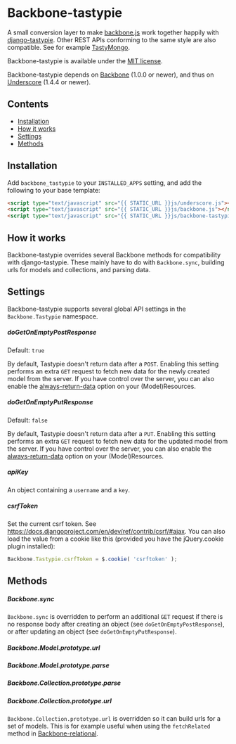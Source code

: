 # Backbone-tastypie
A small conversion layer to make [backbone.js](https://github.com/documentcloud/backbone) work together happily with
[django-tastypie](https://github.com/toastdriven/django-tastypie). Other REST APIs conforming to the same style are
also compatible. See for example [TastyMongo](https://github.com/ProgressiveCompany/TastyMongo).

Backbone-tastypie is available under the [MIT license](https://github.com/PaulUithol/backbone-tastypie/blob/master/LICENSE.txt).

Backbone-tastypie depends on [Backbone](https://github.com/documentcloud/backbone) (1.0.0 or newer),
and thus on [Underscore](https://github.com/documentcloud/underscore) (1.4.4 or newer).

## Contents

* [Installation](#installation)
* [How it works](#how-it-works)
* [Settings](#settings)
* [Methods](#methods)

## Installation

Add `backbone_tastypie` to your `INSTALLED_APPS` setting, and add the following to your base template:

```html
<script type="text/javascript" src="{{ STATIC_URL }}js/underscore.js"></script>
<script type="text/javascript" src="{{ STATIC_URL }}js/backbone.js"></script>
<script type="text/javascript" src="{{ STATIC_URL }}js/backbone-tastypie.js"></script>
```

## How it works

Backbone-tastypie overrides several Backbone methods for compatibility with django-tastypie. These mainly have to do
with `Backbone.sync`, building urls for models and collections, and parsing data.

## Settings

Backbone-tastypie supports several global API settings in the `Backbone.Tastypie` namespace.

##### doGetOnEmptyPostResponse

Default: `true`

By default, Tastypie doesn't return data after a `POST`. Enabling this setting performs an extra `GET` request to fetch
new data for the newly created model from the server. If you have control over the server, you can also enable the
[always-return-data](http://django-tastypie.readthedocs.org/en/latest/resources.html#always-return-data)
option on your (Model)Resources.

##### doGetOnEmptyPutResponse

Default: `false`

By default, Tastypie doesn't return data after a `PUT`. Enabling this setting performs an extra `GET` request to fetch
new data for the updated model from the server. If you have control over the server, you can also enable the
[always-return-data](http://django-tastypie.readthedocs.org/en/latest/resources.html#always-return-data)
option on your (Model)Resources.

##### apiKey

An object containing a `username` and a `key`.

##### csrfToken

Set the current csrf token. See https://docs.djangoproject.com/en/dev/ref/contrib/csrf/#ajax. You can also load the
value from a cookie like this (provided you have the jQuery.cookie plugin installed):

```javascript
Backbone.Tastypie.csrfToken = $.cookie( 'csrftoken' );
```

## Methods

##### Backbone.sync

`Backbone.sync` is overridden to perform an additional `GET` request if there is no response body after creating an object
(see `doGetOnEmptyPostResponse`), or after updating an object (see `doGetOnEmptyPutResponse`).

##### Backbone.Model.prototype.url

##### Backbone.Model.prototype.parse

##### Backbone.Collection.prototype.parse

##### Backbone.Collection.prototype.url

`Backbone.Collection.prototype.url` is overridden so it can build urls for a set of models. This is for example useful
when using the `fetchRelated` method in [Backbone-relational](https://github.com/PaulUithol/Backbone-relational/).
